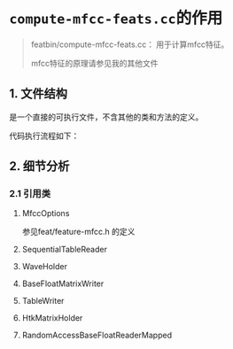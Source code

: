 # `compute-mfcc-feats.cc`的作用

> featbin/compute-mfcc-feats.cc： 用于计算mfcc特征。
>
> mfcc特征的原理请参见我的其他文件

## 1. 文件结构

是一个直接的可执行文件，不含其他的类和方法的定义。

代码执行流程如下：





## 2. 细节分析

### 2.1 引用类

1. MfccOptions

    参见feat/feature-mfcc.h 的定义

2. SequentialTableReader

3. WaveHolder

4. BaseFloatMatrixWriter

5. TableWriter

6. HtkMatrixHolder

7. RandomAccessBaseFloatReaderMapped

    